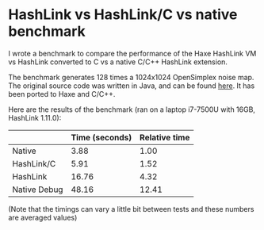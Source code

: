 # HashLink vs HashLink/C vs native benchmark

I wrote a benchmark to compare the performance of the Haxe HashLink VM vs HashLink converted to C vs a native C/C++ HashLink extension.

The benchmark generates 128 times a 1024x1024 OpenSimplex noise map. The original source code was written in Java, and can be found [here](https://gist.github.com/KdotJPG/b1270127455a94ac5d19). It has been ported to Haxe and C/C++.

Here are the results of the benchmark (ran on a laptop i7-7500U with 16GB, HashLink 1.11.0):

|| Time (seconds) | Relative time |
| --- | --- | --- |
| Native | 3.88 | 1.00 |
| HashLink/C | 5.91 | 1.52 |
| HashLink | 16.76 | 4.32 |
| Native Debug | 48.16 | 12.41 |

(Note that the timings can vary a little bit between tests and these numbers are averaged values)

